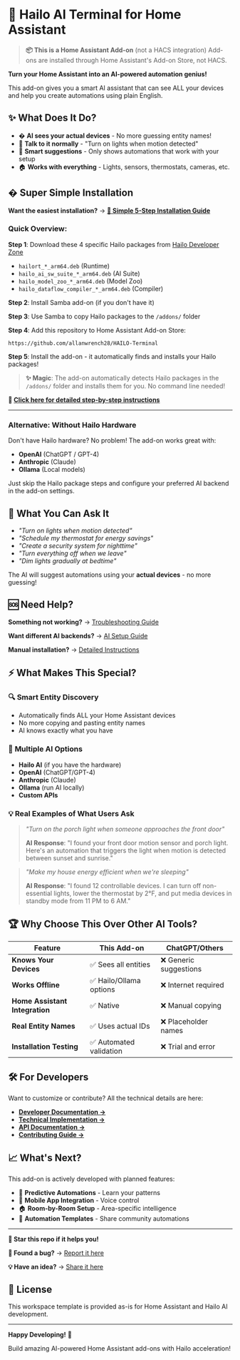# 🤖 Hailo AI Terminal for Home Assistant

> **📦 This is a Home Assistant Add-on** (not a HACS integration)
> Add-ons are installed through Home Assistant's Add-on Store, not HACS.

**Turn your Home Assistant into an AI-powered automation genius!** 

This add-on gives you a smart AI assistant that can see ALL your devices and help you create automations using plain English.

## ✨ What Does It Do?

- � **AI sees your actual devices** - No more guessing entity names!
- 💬 **Talk to it normally** - "Turn on lights when motion detected"
- 🎯 **Smart suggestions** - Only shows automations that work with your setup
- 🏠 **Works with everything** - Lights, sensors, thermostats, cameras, etc.

## � Super Simple Installation

**Want the easiest installation?** → **[📖 Simple 5-Step Installation Guide](SIMPLE_INSTALL_GUIDE.md)**

### Quick Overview:

**Step 1**: Download these 4 specific Hailo packages from [Hailo Developer Zone](https://hailo.ai/developer-zone/)
- `hailort_*_arm64.deb` (Runtime)
- `hailo_ai_sw_suite_*_arm64.deb` (AI Suite)  
- `hailo_model_zoo_*_arm64.deb` (Model Zoo)
- `hailo_dataflow_compiler_*_arm64.deb` (Compiler)

**Step 2**: Install Samba add-on (if you don't have it)

**Step 3**: Use Samba to copy Hailo packages to the `/addons/` folder

**Step 4**: Add this repository to Home Assistant Add-on Store:
```
https://github.com/allanwrench28/HAILO-Terminal
```

**Step 5**: Install the add-on - it automatically finds and installs your Hailo packages!

> **✨ Magic**: The add-on automatically detects Hailo packages in the `/addons/` folder and installs them for you. No command line needed!

**📖 [Click here for detailed step-by-step instructions](SIMPLE_INSTALL_GUIDE.md)**

---

### Alternative: Without Hailo Hardware

Don't have Hailo hardware? No problem! The add-on works great with:
- **OpenAI** (ChatGPT / GPT-4)
- **Anthropic** (Claude)
- **Ollama** (Local models)

Just skip the Hailo package steps and configure your preferred AI backend in the add-on settings.

## 🎯 What You Can Ask It

- *"Turn on lights when motion detected"*
- *"Schedule my thermostat for energy savings"*  
- *"Create a security system for nighttime"*
- *"Turn everything off when we leave"*
- *"Dim lights gradually at bedtime"*

The AI will suggest automations using your **actual devices** - no more guessing!

## 🆘 Need Help?

**Something not working?** → [Troubleshooting Guide](docs/TROUBLESHOOTING.md)

**Want different AI backends?** → [AI Setup Guide](docs/AI_BACKEND_EXPLAINED.md)

**Manual installation?** → [Detailed Instructions](INSTALLATION_GUIDE.md)

## ⚡ What Makes This Special?

### 🔍 **Smart Entity Discovery**
- Automatically finds ALL your Home Assistant devices
- No more copying and pasting entity names
- AI knows exactly what you have

### 🧠 **Multiple AI Options**
- **Hailo AI** (if you have the hardware)
- **OpenAI** (ChatGPT/GPT-4)
- **Anthropic** (Claude)
- **Ollama** (run AI locally)
- **Custom APIs**

### 💡 **Real Examples of What Users Ask**

> *"Turn on the porch light when someone approaches the front door"*
> 
> **AI Response**: "I found your front door motion sensor and porch light. Here's an automation that triggers the light when motion is detected between sunset and sunrise."

> *"Make my house energy efficient when we're sleeping"*
> 
> **AI Response**: "I found 12 controllable devices. I can turn off non-essential lights, lower the thermostat by 2°F, and put media devices in standby mode from 11 PM to 6 AM."

## 🏆 Why Choose This Over Other AI Tools?

| Feature | This Add-on | ChatGPT/Others |
|---------|-------------|----------------|
| **Knows Your Devices** | ✅ Sees all entities | ❌ Generic suggestions |
| **Works Offline** | ✅ Hailo/Ollama options | ❌ Internet required |
| **Home Assistant Integration** | ✅ Native | ❌ Manual copying |
| **Real Entity Names** | ✅ Uses actual IDs | ❌ Placeholder names |
| **Installation Testing** | ✅ Automated validation | ❌ Trial and error |

## 🛠️ For Developers

Want to customize or contribute? All the technical details are here:

- **[Developer Documentation →](docs/addon-development-guide.md)**
- **[Technical Implementation →](ENTITY_DISCOVERY_COMPLETE.md)**
- **[API Documentation →](docs/HAILO_PACKAGE_SETUP.md)**
- **[Contributing Guide →](CONTRIBUTING.md)**

## 📈 What's Next?

This add-on is actively developed with planned features:

- 🔮 **Predictive Automations** - Learn your patterns
- 📱 **Mobile App Integration** - Voice control
- 🏠 **Room-by-Room Setup** - Area-specific intelligence
- 🔄 **Automation Templates** - Share community automations

---

**🌟 Star this repo if it helps you!** 

**🐛 Found a bug?** → [Report it here](https://github.com/allanwrench28/HAILO-Terminal/issues)

**💡 Have an idea?** → [Share it here](https://github.com/allanwrench28/HAILO-Terminal/discussions)

## 📝 License

This workspace template is provided as-is for Home Assistant and Hailo AI development.

---

**Happy Developing!** 🎉

Build amazing AI-powered Home Assistant add-ons with Hailo acceleration!